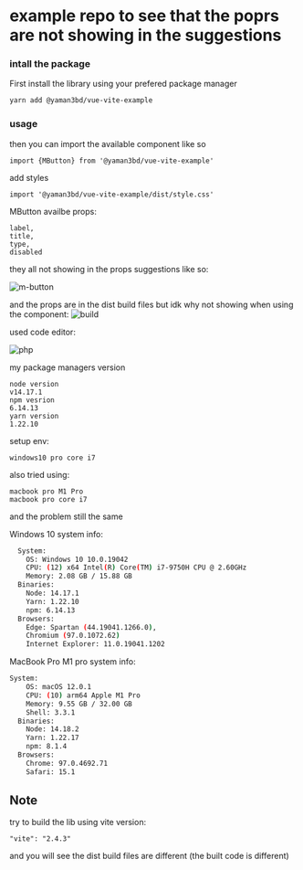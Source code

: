 # example repo to see that the poprs are not showing in the suggestions

### intall the package
First install the library using your prefered package manager
```bash
yarn add @yaman3bd/vue-vite-example
```
### usage
then you can import the available component like so
```vue
import {MButton} from '@yaman3bd/vue-vite-example'
```
add styles
```vue
import '@yaman3bd/vue-vite-example/dist/style.css'
```
MButton availbe props:
```
label,
title,
type,
disabled
```
they all not showing in the props suggestions like so:

![m-button](https://user-images.githubusercontent.com/58285821/149418924-586b1ec6-e2ed-4d1e-a3e4-b8714767f7df.png)

and the props are in the dist build files but idk why not showing when using the component:
![build](https://user-images.githubusercontent.com/58285821/149419086-76f63984-7b50-4611-a8aa-34b0454124a3.png)

used code editor:

![php](https://user-images.githubusercontent.com/58285821/149419416-18e4a5c3-47ca-4df1-9ec6-f33ac9ac5c35.png)


my package managers version
```
node version
v14.17.1
npm vesrion
6.14.13
yarn version
1.22.10
```

setup env:
```
windows10 pro core i7
```
also tried using:
```
macbook pro M1 Pro
macbook pro core i7
```
and the problem still the same

Windows 10 system info:
```bash
  System:
    OS: Windows 10 10.0.19042
    CPU: (12) x64 Intel(R) Core(TM) i7-9750H CPU @ 2.60GHz
    Memory: 2.08 GB / 15.88 GB
  Binaries:
    Node: 14.17.1
    Yarn: 1.22.10
    npm: 6.14.13
  Browsers:
    Edge: Spartan (44.19041.1266.0), 
    Chromium (97.0.1072.62)
    Internet Explorer: 11.0.19041.1202
```
MacBook Pro M1 pro system info:
```bash
System:
    OS: macOS 12.0.1
    CPU: (10) arm64 Apple M1 Pro
    Memory: 9.55 GB / 32.00 GB
    Shell: 3.3.1
  Binaries:
    Node: 14.18.2
    Yarn: 1.22.17
    npm: 8.1.4
  Browsers:
    Chrome: 97.0.4692.71
    Safari: 15.1
```
## Note
try to build the lib using vite version:
```
"vite": "2.4.3"
```
and you will see the dist build files are different (the built code is different)
